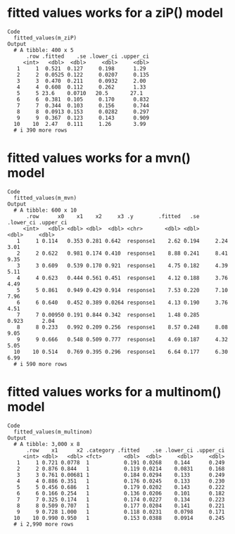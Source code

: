 # fitted values works for a ziP() model

    Code
      fitted_values(m_ziP)
    Output
      # A tibble: 400 x 5
          .row .fitted    .se .lower_ci .upper_ci
         <int>   <dbl>  <dbl>     <dbl>     <dbl>
       1     1  0.521  0.127     0.198      1.29 
       2     2  0.0525 0.122     0.0207     0.135
       3     3  0.470  0.211     0.0932     2.00 
       4     4  0.608  0.112     0.262      1.33 
       5     5 23.6    0.0710   20.5       27.1  
       6     6  0.381  0.105     0.170      0.832
       7     7  0.344  0.103     0.156      0.744
       8     8  0.0913 0.153     0.0282     0.297
       9     9  0.367  0.123     0.143      0.909
      10    10  2.47   0.111     1.26       3.99 
      # i 390 more rows

# fitted values works for a mvn() model

    Code
      fitted_values(m_mvn)
    Output
      # A tibble: 600 x 10
          .row      x0    x1    x2     x3 .y        .fitted   .se .lower_ci .upper_ci
         <int>   <dbl> <dbl> <dbl>  <dbl> <chr>       <dbl> <dbl>     <dbl>     <dbl>
       1     1 0.114   0.353 0.281 0.642  response1    2.62 0.194     2.24       3.01
       2     2 0.622   0.981 0.174 0.410  response1    8.88 0.241     8.41       9.35
       3     3 0.609   0.539 0.170 0.921  response1    4.75 0.182     4.39       5.11
       4     4 0.623   0.444 0.561 0.451  response1    4.12 0.188     3.76       4.49
       5     5 0.861   0.949 0.429 0.914  response1    7.53 0.220     7.10       7.96
       6     6 0.640   0.452 0.389 0.0264 response1    4.13 0.190     3.76       4.51
       7     7 0.00950 0.191 0.844 0.342  response1    1.48 0.285     0.923      2.04
       8     8 0.233   0.992 0.209 0.256  response1    8.57 0.248     8.08       9.05
       9     9 0.666   0.548 0.509 0.777  response1    4.69 0.187     4.32       5.05
      10    10 0.514   0.769 0.395 0.296  response1    6.64 0.177     6.30       6.99
      # i 590 more rows

# fitted values works for a multinom() model

    Code
      fitted_values(m_multinom)
    Output
      # A tibble: 3,000 x 8
          .row    x1      x2 .category .fitted    .se .lower_ci .upper_ci
         <int> <dbl>   <dbl> <fct>       <dbl>  <dbl>     <dbl>     <dbl>
       1     1 0.721 0.0778  1           0.191 0.0268    0.144      0.249
       2     2 0.876 0.844   1           0.119 0.0214    0.0831     0.168
       3     3 0.761 0.00681 1           0.184 0.0294    0.133      0.249
       4     4 0.886 0.351   1           0.176 0.0245    0.133      0.230
       5     5 0.456 0.686   1           0.179 0.0202    0.143      0.222
       6     6 0.166 0.254   1           0.136 0.0206    0.101      0.182
       7     7 0.325 0.174   1           0.174 0.0227    0.134      0.223
       8     8 0.509 0.707   1           0.177 0.0204    0.141      0.221
       9     9 0.728 1.000   1           0.118 0.0231    0.0798     0.171
      10    10 0.990 0.950   1           0.153 0.0388    0.0914     0.245
      # i 2,990 more rows

